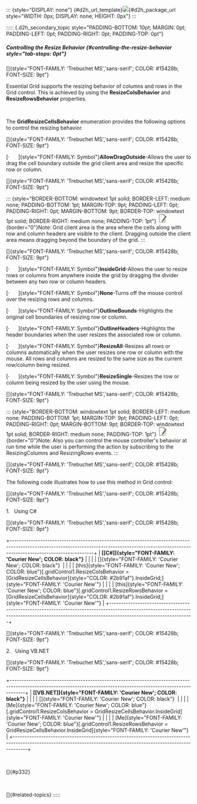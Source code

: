 ::: {style="DISPLAY: none"}
[](ms-xhelp:///?Id=d2h_url_template){#d2h_url_template}![](!package_url!){#d2h_package_url style="WIDTH: 0px; DISPLAY: none; HEIGHT: 0px"}
:::

::::: {.d2h_secondary_topic style="PADDING-BOTTOM: 10pt; MARGIN: 0pt; PADDING-LEFT: 0pt; PADDING-RIGHT: 0pt; PADDING-TOP: 0pt"}
##### Controlling the Resize Behavior {#controlling-the-resize-behavior style="tab-stops: 0pt"}

[]{style="FONT-FAMILY: 'Trebuchet MS','sans-serif'; COLOR: #15428b; FONT-SIZE: 9pt"} 

Essential Grid supports the resizing behavior of columns and rows in the Grid control. This is achieved by using the **ResizeColsBehavior** and **ResizeRowsBehavior** properties.

 

The **GridResizeCellsBehavior** enumeration provides the following options to control the resizing behavior.

[]{style="FONT-FAMILY: 'Trebuchet MS','sans-serif'; COLOR: #15428b; FONT-SIZE: 9pt"} 

[·      ]{style="FONT-FAMILY: Symbol"}**AllowDragOutside**-Allows the user to drag the cell boundary outside the grid client area and resize the specific row or column.

[]{style="FONT-FAMILY: 'Trebuchet MS','sans-serif'; COLOR: #15428b; FONT-SIZE: 9pt"} 

::: {style="BORDER-BOTTOM: windowtext 1pt solid; BORDER-LEFT: medium none; PADDING-BOTTOM: 1pt; MARGIN-TOP: 9pt; PADDING-LEFT: 0pt; PADDING-RIGHT: 0pt; MARGIN-BOTTOM: 9pt; BORDER-TOP: windowtext 1pt solid; BORDER-RIGHT: medium none; PADDING-TOP: 1pt"}
![](ImagesExt/image91_1.jpg){border="0"}Note: Grid client area is the area where the cells along with row and column headers are visible to the client. Dragging outside the client area means dragging beyond the boundary of the grid.
:::

[]{style="FONT-FAMILY: 'Trebuchet MS','sans-serif'; COLOR: #15428b; FONT-SIZE: 9pt"} 

[·      ]{style="FONT-FAMILY: Symbol"}**InsideGrid**-Allows the user to resize rows or columns from anywhere inside the grid by dragging the divider between any two row or column headers.

[·      ]{style="FONT-FAMILY: Symbol"}**None**-Turns off the mouse control over the resizing rows and columns.

[·      ]{style="FONT-FAMILY: Symbol"}**OutlineBounds**-Highlights the original cell boundaries of resizing row or column.

[·      ]{style="FONT-FAMILY: Symbol"}**OutlineHeaders**-Highlights the header boundaries when the user resizes the associated row or column.

[·      ]{style="FONT-FAMILY: Symbol"}**ResizeAll**-Resizes all rows or columns automatically when the user resizes one row or column with the mouse. All rows and columns are resized to the same size as the current row/column being resized.

[·      ]{style="FONT-FAMILY: Symbol"}**ResizeSingle**-Resizes the row or column being resized by the user using the mouse.

[]{style="FONT-FAMILY: 'Trebuchet MS','sans-serif'; COLOR: #15428b; FONT-SIZE: 9pt"} 

::: {style="BORDER-BOTTOM: windowtext 1pt solid; BORDER-LEFT: medium none; PADDING-BOTTOM: 1pt; MARGIN-TOP: 9pt; PADDING-LEFT: 0pt; PADDING-RIGHT: 0pt; MARGIN-BOTTOM: 9pt; BORDER-TOP: windowtext 1pt solid; BORDER-RIGHT: medium none; PADDING-TOP: 1pt"}
![](ImagesExt/image91_1.jpg){border="0"}Note: Also you can control the mouse controller\'s behavior at run time while the user is performing the action by subscribing to the ResizingColumns and ResizingRows events.
:::

[]{style="FONT-FAMILY: 'Trebuchet MS','sans-serif'; COLOR: #15428b; FONT-SIZE: 9pt"} 

The following code illustrates how to use this method in Grid control:

[]{style="FONT-FAMILY: 'Trebuchet MS','sans-serif'; COLOR: #15428b; FONT-SIZE: 9pt"} 

1.   Using C#

[]{style="FONT-FAMILY: 'Trebuchet MS','sans-serif'; COLOR: #15428b; FONT-SIZE: 9pt"} 

+-----------------------------------------------------------------------------------------------------------------------------------------------------------------------------------------------+
| **[\[C#\]]{style="FONT-FAMILY: 'Courier New'; COLOR: black"}**                                                                                                                                |
|                                                                                                                                                                                               |
| []{style="FONT-FAMILY: 'Courier New'; COLOR: black"}                                                                                                                                          |
|                                                                                                                                                                                               |
| [this]{style="FONT-FAMILY: 'Courier New'; COLOR: blue"}[.gridControl1.ResizeColsBehavior = [GridResizeCellsBehavior]{style="COLOR: #2b91af"}.InsideGrid;]{style="FONT-FAMILY: 'Courier New'"} |
|                                                                                                                                                                                               |
| [this]{style="FONT-FAMILY: 'Courier New'; COLOR: blue"}[.gridControl1.ResizeRowsBehavior = [GridResizeCellsBehavior]{style="COLOR: #2b91af"}.InsideGrid;]{style="FONT-FAMILY: 'Courier New'"} |
+-----------------------------------------------------------------------------------------------------------------------------------------------------------------------------------------------+

[]{style="FONT-FAMILY: 'Trebuchet MS','sans-serif'; COLOR: #15428b; FONT-SIZE: 9pt"} 

2.   Using VB.NET

[]{style="FONT-FAMILY: 'Trebuchet MS','sans-serif'; COLOR: #15428b; FONT-SIZE: 9pt"} 

+------------------------------------------------------------------------------------------------------------------------------------------------------------------+
| **[\[VB.NET\]]{style="FONT-FAMILY: 'Courier New'; COLOR: black"}**                                                                                               |
|                                                                                                                                                                  |
| []{style="FONT-FAMILY: 'Courier New'; COLOR: black"}                                                                                                             |
|                                                                                                                                                                  |
| [Me]{style="FONT-FAMILY: 'Courier New'; COLOR: blue"}[.gridControl1.ResizeColsBehavior = GridResizeCellsBehavior.InsideGrid]{style="FONT-FAMILY: 'Courier New'"} |
|                                                                                                                                                                  |
| [Me]{style="FONT-FAMILY: 'Courier New'; COLOR: blue"}[.gridControl1.ResizeRowsBehavior = GridResizeCellsBehavior.InsideGrid]{style="FONT-FAMILY: 'Courier New'"} |
+------------------------------------------------------------------------------------------------------------------------------------------------------------------+

 

[]{#p332} 

 

[]{#related-topics}
:::::
